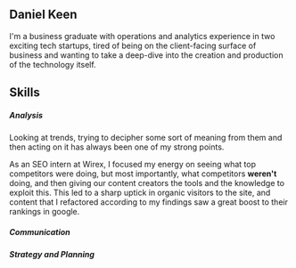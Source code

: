 ## Daniel Keen

I'm a business graduate with operations and analytics experience in two exciting tech startups, tired of being on the client-facing surface of business and wanting to take a deep-dive into the creation and production of the technology itself.

## Skills

##### Analysis

Looking at trends, trying to decipher some sort of meaning from them and then acting on it has always been one of my strong points.

As an SEO intern at Wirex, I focused my energy on seeing what top competitors were doing, but most importantly, what competitors **weren't** doing, and then giving our content creators the tools and the knowledge to exploit this. This led to a sharp uptick in organic visitors to the site, and content that I refactored according to my findings saw a great boost to their rankings in google.

##### Communication

##### Strategy and Planning
